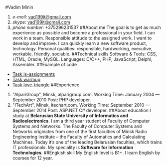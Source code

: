  #Vadim Minin
1. *e-mail*: vad199it@gmail.com 
2. *skype*: vad199it@gmail.com 
3. *phone number*: +375296231537
##About me
  The goal is to get as much experience as possible and become a professional in your field. I can work in a team. Responsible attitude to the assigned work. I want to develop and improve. I can quickly learn a new software product, technology.
  Personal qualities: responsible, hardworking, executive, workable, friendly, sociable.
##Technical skills
  Software & Tools: CSS, HTML, Oracle, MySQL. Languages: C/C++, PHP, JavaScript, Delphi, Assembler.
##Example of code
* [Task js-assignments](https://github.com/Vad199it/js-assignments)
* [Task warmup](https://github.com/Vad199it/warmup)
* [Task love-triangle](https://github.com/Vad199it/love-triangle)
##Experience
1. "AlpariGroup", Minsk, alparigroup.com. Working Time: January 2004 — September 2010 Post: PHP developer.
2. "ITechArt", Minsk, itechart.com. Working Time: September 2010 — September 2014 Post: ASP.NET C# developer.
##About education
 I study at **Belarusian State University of Informatics and Radioelectronics**. I am a third year student of Faculty of Computer Systems and Networks. The Faculty of Computer Systems and Networks originates from one of the first faculties of Minsk Radio Engineering Institute – the Faculty of Automatics and Calculating Machines. Today it’s one of the leading Belarusian faculties, which trains IT professionals. My speciality is **Software for Information Technologies**.
##Engkish skill
 My English level is B1+. I learn English by courses for 12 year.